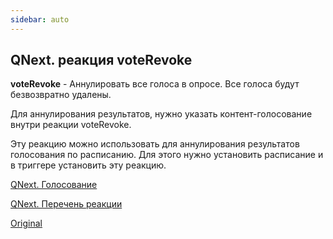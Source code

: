 ```yaml
---
sidebar: auto
---
```


## QNext. реакция voteRevoke

**voteRevoke** - Аннулировать все голоса в опросе. Все голоса будут безвозвратно удалены.

Для аннулирования результатов, нужно указать контент-голосование внутри реакции voteRevoke.

Эту реакцию можно использовать для аннулирования результатов голосования по расписанию. Для этого нужно установить расписание и в триггере установить эту реакцию.



[QNext. Голосование](/docs-test/ph/admin/vote-about)

[QNext. Перечень реакции](/docs-test/ph/reactions)

[Original](https://telegra.ph/QNext-admin-reaction-voteRevoke-04-28)
